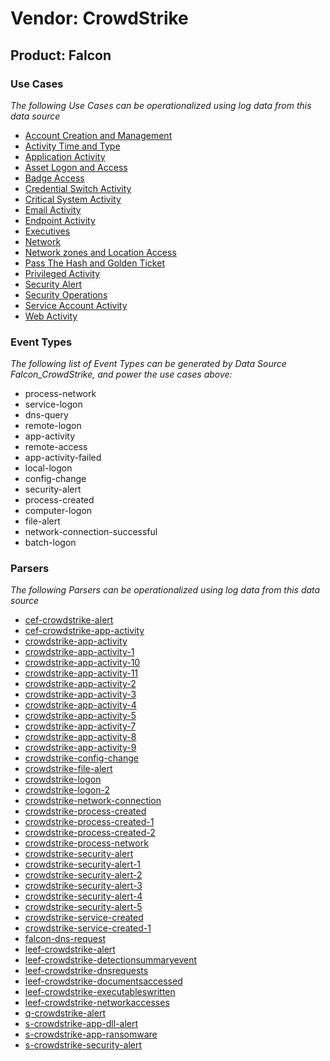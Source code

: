 Vendor: CrowdStrike
===================
Product: Falcon
---------------

### Use Cases

_The following Use Cases can be operationalized using log data from this data source_

* [Account Creation and Management](../UseCases/usecase_account_creation_and_management.md)
* [Activity Time  and Type](../UseCases/usecase_activity_time__and_type.md)
* [Application Activity](../UseCases/usecase_application_activity.md)
* [Asset Logon and Access](../UseCases/usecase_asset_logon_and_access.md)
* [Badge Access](../UseCases/usecase_badge_access.md)
* [Credential Switch Activity](../UseCases/usecase_credential_switch_activity.md)
* [Critical System Activity](../UseCases/usecase_critical_system_activity.md)
* [Email Activity](../UseCases/usecase_email_activity.md)
* [Endpoint Activity](../UseCases/usecase_endpoint_activity.md)
* [Executives](../UseCases/usecase_executives.md)
* [Network](../UseCases/usecase_network.md)
* [Network zones and Location Access](../UseCases/usecase_network_zones_and_location_access.md)
* [Pass The Hash and Golden Ticket](../UseCases/usecase_pass_the_hash_and_golden_ticket.md)
* [Privileged Activity](../UseCases/usecase_privileged_activity.md)
* [Security Alert](../UseCases/usecase_security_alert.md)
* [Security Operations](../UseCases/usecase_security_operations.md)
* [Service Account Activity](../UseCases/usecase_service_account_activity.md)
* [Web Activity](../UseCases/usecase_web_activity.md)


### Event Types

_The following list of Event Types can be generated by Data Source Falcon_CrowdStrike, and power the use cases above:_

- process-network
- service-logon
- dns-query
- remote-logon
- app-activity
- remote-access
- app-activity-failed
- local-logon
- config-change
- security-alert
- process-created
- computer-logon
- file-alert
- network-connection-successful
- batch-logon


### Parsers

_The following Parsers can be operationalized using log data from this data source_

* [cef-crowdstrike-alert](../Parsers/parserContent_cef-crowdstrike-alert.md)
* [cef-crowdstrike-app-activity](../Parsers/parserContent_cef-crowdstrike-app-activity.md)
* [crowdstrike-app-activity](../Parsers/parserContent_crowdstrike-app-activity.md)
* [crowdstrike-app-activity-1](../Parsers/parserContent_crowdstrike-app-activity-1.md)
* [crowdstrike-app-activity-10](../Parsers/parserContent_crowdstrike-app-activity-10.md)
* [crowdstrike-app-activity-11](../Parsers/parserContent_crowdstrike-app-activity-11.md)
* [crowdstrike-app-activity-2](../Parsers/parserContent_crowdstrike-app-activity-2.md)
* [crowdstrike-app-activity-3](../Parsers/parserContent_crowdstrike-app-activity-3.md)
* [crowdstrike-app-activity-4](../Parsers/parserContent_crowdstrike-app-activity-4.md)
* [crowdstrike-app-activity-5](../Parsers/parserContent_crowdstrike-app-activity-5.md)
* [crowdstrike-app-activity-7](../Parsers/parserContent_crowdstrike-app-activity-7.md)
* [crowdstrike-app-activity-8](../Parsers/parserContent_crowdstrike-app-activity-8.md)
* [crowdstrike-app-activity-9](../Parsers/parserContent_crowdstrike-app-activity-9.md)
* [crowdstrike-config-change](../Parsers/parserContent_crowdstrike-config-change.md)
* [crowdstrike-file-alert](../Parsers/parserContent_crowdstrike-file-alert.md)
* [crowdstrike-logon](../Parsers/parserContent_crowdstrike-logon.md)
* [crowdstrike-logon-2](../Parsers/parserContent_crowdstrike-logon-2.md)
* [crowdstrike-network-connection](../Parsers/parserContent_crowdstrike-network-connection.md)
* [crowdstrike-process-created](../Parsers/parserContent_crowdstrike-process-created.md)
* [crowdstrike-process-created-1](../Parsers/parserContent_crowdstrike-process-created-1.md)
* [crowdstrike-process-created-2](../Parsers/parserContent_crowdstrike-process-created-2.md)
* [crowdstrike-process-network](../Parsers/parserContent_crowdstrike-process-network.md)
* [crowdstrike-security-alert](../Parsers/parserContent_crowdstrike-security-alert.md)
* [crowdstrike-security-alert-1](../Parsers/parserContent_crowdstrike-security-alert-1.md)
* [crowdstrike-security-alert-2](../Parsers/parserContent_crowdstrike-security-alert-2.md)
* [crowdstrike-security-alert-3](../Parsers/parserContent_crowdstrike-security-alert-3.md)
* [crowdstrike-security-alert-4](../Parsers/parserContent_crowdstrike-security-alert-4.md)
* [crowdstrike-security-alert-5](../Parsers/parserContent_crowdstrike-security-alert-5.md)
* [crowdstrike-service-created](../Parsers/parserContent_crowdstrike-service-created.md)
* [crowdstrike-service-created-1](../Parsers/parserContent_crowdstrike-service-created-1.md)
* [falcon-dns-request](../Parsers/parserContent_falcon-dns-request.md)
* [leef-crowdstrike-alert](../Parsers/parserContent_leef-crowdstrike-alert.md)
* [leef-crowdstrike-detectionsummaryevent](../Parsers/parserContent_leef-crowdstrike-detectionsummaryevent.md)
* [leef-crowdstrike-dnsrequests](../Parsers/parserContent_leef-crowdstrike-dnsrequests.md)
* [leef-crowdstrike-documentsaccessed](../Parsers/parserContent_leef-crowdstrike-documentsaccessed.md)
* [leef-crowdstrike-executableswritten](../Parsers/parserContent_leef-crowdstrike-executableswritten.md)
* [leef-crowdstrike-networkaccesses](../Parsers/parserContent_leef-crowdstrike-networkaccesses.md)
* [q-crowdstrike-alert](../Parsers/parserContent_q-crowdstrike-alert.md)
* [s-crowdstrike-app-dll-alert](../Parsers/parserContent_s-crowdstrike-app-dll-alert.md)
* [s-crowdstrike-app-ransomware](../Parsers/parserContent_s-crowdstrike-app-ransomware.md)
* [s-crowdstrike-security-alert](../Parsers/parserContent_s-crowdstrike-security-alert.md)
